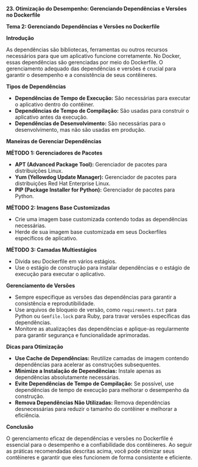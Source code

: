 **23. Otimização do Desempenho: Gerenciando Dependências e Versões no Dockerfile**

**Tema 2: Gerenciando Dependências e Versões no Dockerfile**

**Introdução**

As dependências são bibliotecas, ferramentas ou outros recursos necessários para que um aplicativo funcione corretamente. No Docker, essas dependências são gerenciadas por meio do Dockerfile. O gerenciamento adequado das dependências e versões é crucial para garantir o desempenho e a consistência de seus contêineres.

**Tipos de Dependências**

* **Dependências de Tempo de Execução:** São necessárias para executar o aplicativo dentro do contêiner.
* **Dependências de Tempo de Compilação:** São usadas para construir o aplicativo antes da execução.
* **Dependências de Desenvolvimento:** São necessárias para o desenvolvimento, mas não são usadas em produção.

**Maneiras de Gerenciar Dependências**

**MÉTODO 1: Gerenciadores de Pacotes**

* **APT (Advanced Package Tool):** Gerenciador de pacotes para distribuições Linux.
* **Yum (Yellowdog Update Manager):** Gerenciador de pacotes para distribuições Red Hat Enterprise Linux.
* **PIP (Package Installer for Python):** Gerenciador de pacotes para Python.

**MÉTODO 2: Imagens Base Customizadas**

* Crie uma imagem base customizada contendo todas as dependências necessárias.
* Herde de sua imagem base customizada em seus Dockerfiles específicos de aplicativo.

**MÉTODO 3: Camadas Multiestágios**

* Divida seu Dockerfile em vários estágios.
* Use o estágio de construção para instalar dependências e o estágio de execução para executar o aplicativo.

**Gerenciamento de Versões**

* Sempre especifique as versões das dependências para garantir a consistência e reprodutibilidade.
* Use arquivos de bloqueio de versão, como `requirements.txt` para Python ou `Gemfile.lock` para Ruby, para travar versões específicas das dependências.
* Monitore as atualizações das dependências e aplique-as regularmente para garantir segurança e funcionalidade aprimoradas.

**Dicas para Otimização**

* **Use Cache de Dependências:** Reutilize camadas de imagem contendo dependências para acelerar as construções subsequentes.
* **Minimize a Instalação de Dependências:** Instale apenas as dependências absolutamente necessárias.
* **Evite Dependências de Tempo de Compilação:** Se possível, use dependências de tempo de execução para melhorar o desempenho da construção.
* **Remova Dependências Não Utilizadas:** Remova dependências desnecessárias para reduzir o tamanho do contêiner e melhorar a eficiência.

**Conclusão**

O gerenciamento eficaz de dependências e versões no Dockerfile é essencial para o desempenho e a confiabilidade dos contêineres. Ao seguir as práticas recomendadas descritas acima, você pode otimizar seus contêineres e garantir que eles funcionem de forma consistente e eficiente.